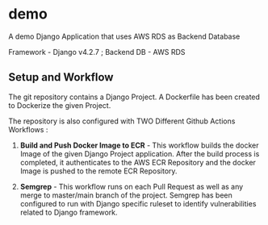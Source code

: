 # demo

A demo Django Application that uses AWS RDS as Backend Database 

Framework - Django v4.2.7  ; Backend DB - AWS RDS



## Setup and Workflow

The git repository contains a Django Project. 
A Dockerfile has been created to Dockerize the given Project.

The repository is also configured with TWO Different Github Actions Workflows :

1. **Build and Push Docker Image to ECR** - This workflow builds the docker Image of the given Django Project application. After the build process is completed, it authenticates to the AWS ECR Repository and the docker Image is pushed to the remote ECR Repository.

2. **Semgrep** - This workflow runs on each Pull Request as well as any merge to master/main branch of the project. Semgrep has been configured to run with Django specific ruleset to identify vulnerabilities related to Django framework.

   



